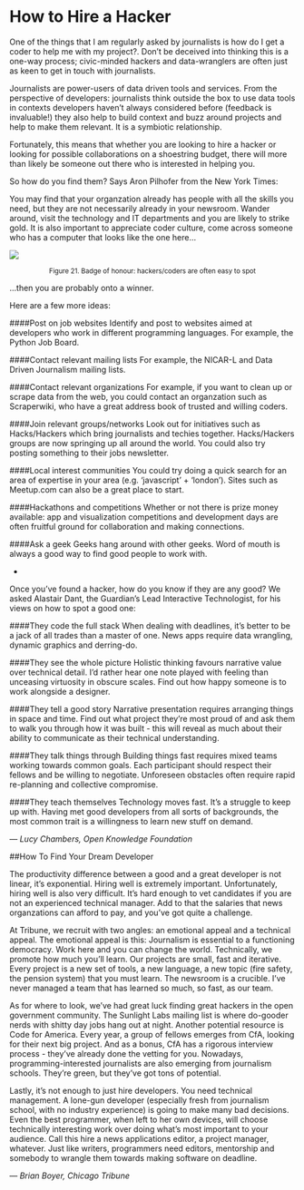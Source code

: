 # How to Hire a Hacker

One of the things that I am regularly asked by journalists is how do I get a coder to help me with my project?. Don’t be deceived into thinking this is a one-way process; civic-minded hackers and data-wranglers are often just as keen to get in touch with journalists.

Journalists are power-users of data driven tools and services. From the perspective of developers: journalists think outside the box to use data tools in contexts developers haven’t always considered before (feedback is invaluable!) they also help to build context and buzz around projects and help to make them relevant. It is a symbiotic relationship.

Fortunately, this means that whether you are looking to hire a hacker or looking for possible collaborations on a shoestring budget, there will more than likely be someone out there who is interested in helping you.

So how do you find them? Says Aron Pilhofer from the New York Times:

You may find that your organzation already has people with all the skills you need, but they are not necessarily already in your newsroom. Wander around, visit the technology and IT departments and you are likely to strike gold. It is also important to appreciate coder culture, come across someone who has a computer that looks like the one here…

![
](http://datajournalismhandbook.org/1.0/en/figs/incoming/02-04.jpg "Figure 21. Badge of honour: hackers/coders are often easy to spot")

<center><small>Figure 21. Badge of honour: hackers/coders are often easy to spot</small></center>

…then you are probably onto a winner.

Here are a few more ideas:

####Post on job websites
Identify and post to websites aimed at developers who work in different programming languages. For example, the Python Job Board.

####Contact relevant mailing lists
For example, the NICAR-L and Data Driven Journalism mailing lists.

####Contact relevant organizations
For example, if you want to clean up or scrape data from the web, you could contact an organzation such as Scraperwiki, who have a great address book of trusted and willing coders.

####Join relevant groups/networks
Look out for initiatives such as Hacks/Hackers which bring journalists and techies together. Hacks/Hackers groups are now springing up all around the world. You could also try posting something to their jobs newsletter.

####Local interest communities
You could try doing a quick search for an area of expertise in your area (e.g. ‘javascript’ + ‘london’). Sites such as Meetup.com can also be a great place to start.

####Hackathons and competitions
Whether or not there is prize money available: app and visualization competitions and development days are often fruitful ground for collaboration and making connections.

####Ask a geek
Geeks hang around with other geeks. Word of mouth is always a good way to find good people to work with.

-

Once you’ve found a hacker, how do you know if they are any good? We asked Alastair Dant, the Guardian’s Lead Interactive Technologist, for his views on how to spot a good one:

####They code the full stack
When dealing with deadlines, it’s better to be a jack of all trades than a master of one. News apps require data wrangling, dynamic graphics and derring-do.

####They see the whole picture
Holistic thinking favours narrative value over technical detail. I’d rather hear one note played with feeling than unceasing virtuosity in obscure scales. Find out how happy someone is to work alongside a designer.

####They tell a good story
Narrative presentation requires arranging things in space and time. Find out what project they’re most proud of and ask them to walk you through how it was built - this will reveal as much about their ability to communicate as their technical understanding.

####They talk things through
Building things fast requires mixed teams working towards common goals. Each participant should respect their fellows and be willing to negotiate. Unforeseen obstacles often require rapid re-planning and collective compromise.

####They teach themselves
Technology moves fast. It’s a struggle to keep up with. Having met good developers from all sorts of backgrounds, the most common trait is a willingness to learn new stuff on demand.

— *Lucy Chambers, Open Knowledge Foundation*

##How To Find Your Dream Developer

The productivity difference between a good and a great developer is not linear, it’s exponential. Hiring well is extremely important. Unfortunately, hiring well is also very difficult. It’s hard enough to vet candidates if you are not an experienced technical manager. Add to that the salaries that news organzations can afford to pay, and you’ve got quite a challenge.

At Tribune, we recruit with two angles: an emotional appeal and a technical appeal. The emotional appeal is this: Journalism is essential to a functioning democracy. Work here and you can change the world. Technically, we promote how much you’ll learn. Our projects are small, fast and iterative. Every project is a new set of tools, a new language, a new topic (fire safety, the pension system) that you must learn. The newsroom is a crucible. I’ve never managed a team that has learned so much, so fast, as our team.

As for where to look, we’ve had great luck finding great hackers in the open government community. The Sunlight Labs mailing list is where do-gooder nerds with shitty day jobs hang out at night. Another potential resource is Code for America. Every year, a group of fellows emerges from CfA, looking for their next big project. And as a bonus, CfA has a rigorous interview process - they’ve already done the vetting for you. Nowadays, programming-interested journalists are also emerging from journalism schools. They’re green, but they’ve got tons of potential.

Lastly, it’s not enough to just hire developers. You need technical management. A lone-gun developer (especially fresh from journalism school, with no industry experience) is going to make many bad decisions. Even the best programmer, when left to her own devices, will choose technically interesting work over doing what’s most important to your audience. Call this hire a news applications editor, a project manager, whatever. Just like writers, programmers need editors, mentorship and somebody to wrangle them towards making software on deadline.

— *Brian Boyer, Chicago Tribune*
